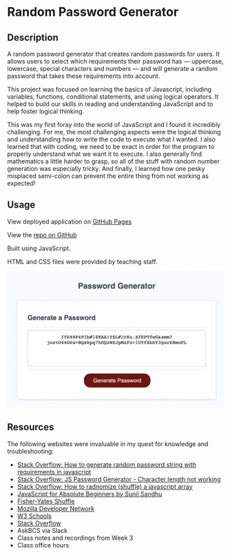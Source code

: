 # Random Password Generator

## Description

A random password generator that creates random passwords for users. It allows users to select which requirements their password has — uppercase, lowercase, special characters and numbers — and will generate a random password that takes these requirements into account.

This project was focused on learning the basics of Javascript, including variables, functions, conditional statements, and using logical operators. It helped to build our skills in reading and understanding JavaScript and to help foster logical thinking. 

This was my first foray into the world of JavaScript and I found it incredibly challenging. For me, the most challenging aspects were the logical thinking and understanding how to write the code to execute what I wanted. I also learned that with coding, we need to be exact in order for the program to properly understand what we want it to execute.
I also generally find mathematics a little harder to grasp, so all of the stuff with random number generation was especially tricky.
And finally, I learned how one pesky misplaced semi-colon can prevent the entire thing from not working as expected!

## Usage

View deployed application on [GitHub Pages](https://jazzberriess.github.io/homework-03-random-password-generator/)

View the [repo on GitHub](https://github.com/jazzberriess/homework-03-random-password-generator)

Built using JavaScript.

HTML and CSS files were provided by teaching staff.

![Demo of final password generator](/assets/images/random-password-gen.png)

## Resources

The following websites were invaluable in my quest for knowledge and troubleshooting:

* [Stack Overflow: How to generate random password string with requirements in javascript](https://stackoverflow.com/questions/9719570/generate-random-password-string-with-requirements-in-javascript/43131749#43131749)
* [Stack Overflow: JS Password Generator - Character length not working ](https://stackoverflow.com/questions/69851109/js-password-generator-character-length-not-working)
* [Stack Overflow: How to radnomize (shuffle) a javascript array](https://stackoverflow.com/questions/2450954/how-to-randomize-shuffle-a-javascript-array/)
* [JavaScript for Absolute Beginners by Sunil Sandhu](https://sunilsandhu.com/blog/javascript-for-absolute-beginners)
* [Fisher-Yates Shuffle](https://bost.ocks.org/mike/shuffle/)
* [Mozilla Developer Network](https://developer.mozilla.org/en-US/docs/Web/JavaScript)
* [W3 Schools](https://www.w3schools.com/js/default.asp)
* [Stack Overflow](https://stackoverflow.com/)
* AskBCS via Slack
* Class notes and recordings from Week 3
* Class office hours